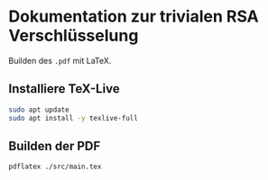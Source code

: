 # Dokumentation zur trivialen RSA Verschlüsselung

Builden des `.pdf` mit LaTeX.

## Installiere TeX-Live
```sh
sudo apt update
sudo apt install -y texlive-full
```

## Builden der PDF
```sh
pdflatex ./src/main.tex
```